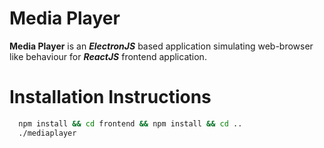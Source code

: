 # Media Player

<b>Media Player</b> is an <b><i>ElectronJS</i></b> based application simulating web-browser like behaviour for <b><i>ReactJS</i></b> frontend application.

# Installation Instructions
```sh
  npm install && cd frontend && npm install && cd ..
  ./mediaplayer
 ```
